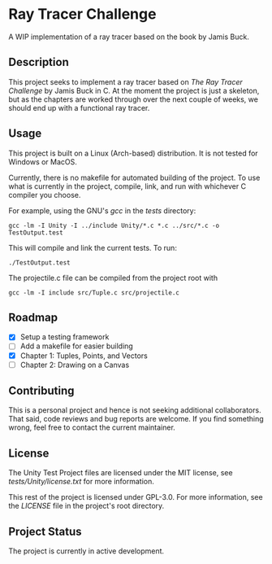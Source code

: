# Ray Tracer Challenge 
A WIP implementation of a ray tracer based on the book by Jamis Buck.

## Description

This project seeks to implement a ray tracer based on _The Ray Tracer
Challenge_ by Jamis Buck in C.  At the moment the project is just a skeleton,
but as the chapters are worked through over the next couple of weeks, we should
end up with a functional ray tracer.

## Usage

This project is built on a Linux (Arch-based) distribution. It is not tested
for Windows or MacOS.

Currently, there is no makefile for automated building of the project. To use
what is currently in the project, compile, link, and run with whichever C
compiler you choose. 

For example, using the GNU's _gcc_ in the _tests_ directory:

```
gcc -lm -I Unity -I ../include Unity/*.c *.c ../src/*.c -o TestOutput.test
```

This will compile and link the current tests. To run:

```
./TestOutput.test
```

The projectile.c file can be compiled from the project root with

```
gcc -lm -I include src/Tuple.c src/projectile.c
```

## Roadmap

- [x] Setup a testing framework
- [ ] Add a makefile for easier building
- [x] Chapter 1: Tuples, Points, and Vectors
- [ ] Chapter 2: Drawing on a Canvas

## Contributing

This is a personal project and hence is not seeking additional collaborators.
That said, code reviews and bug reports are welcome. If you find something
wrong, feel free to contact the current maintainer.

## License

The Unity Test Project files are licensed under the MIT license, see
_tests/Unity/license.txt_ for more information.

This rest of the project is licensed under GPL-3.0. For more information, see
the _LICENSE_ file in the project's root directory.

## Project Status

The project is currently in active development.
